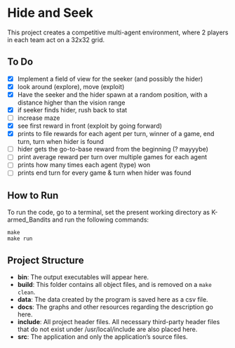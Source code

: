 # Hide and Seek
This project creates a competitive multi-agent environment, where 2 players in each team act on a 32x32 grid.

## To Do
- [x] Implement a field of view for the seeker (and possibly the hider)
- [x] look around (explore), move (exploit)
- [x] Have the seeker and the hider spawn at a random position, with a distance higher than the vision range
- [x] if seeker finds hider, rush back to stat
- [ ] increase maze 
- [x] see first reward in front (exploit by going forward)
- [x] prints to file rewards for each agent per turn, winner of a game, end turn, turn when hider is found
- [ ] hider gets the go-to-base reward from the beginning (? mayyybe)
- [ ] print average reward per turn over multiple games for each agent
- [ ] prints how many times each agent (type) won
- [ ] prints end turn for every game & turn when hider was found

## How to Run
To run the code, go to a terminal, set the present working directory as K-armed_Bandits and run the following commands:

```
make
make run
```

## Project Structure
* __bin__: The output executables will appear here.
* __build__: This folder contains all object files, and is removed on a `make clean`.
* __data__: The data created by the program is saved here as a csv file.
* __docs__: The graphs and other resources regarding the description go here.
* __include__: All project header files. All necessary third-party header files that do not exist under /usr/local/include are also placed here.
* __src__: The application and only the application’s source files.
